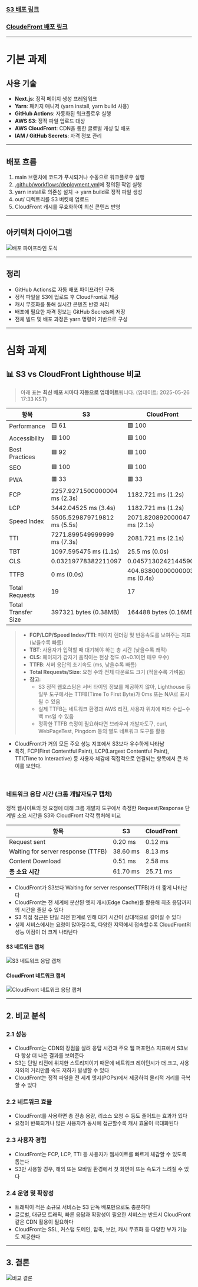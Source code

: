 ### [S3 배포 링크](http://soominss-buket.s3-website.ap-northeast-2.amazonaws.com/)

### [CloudeFront 배포 링크](https://d3jxcj7xvwc1i5.cloudfront.net)

---

# 기본 과제

## 사용 기술

- **Next.js**: 정적 페이지 생성 프레임워크
- **Yarn**: 패키지 매니저 (yarn install, yarn build 사용)
- **GitHub Actions**: 자동화된 워크플로우 실행
- **AWS S3**: 정적 파일 업로드 대상
- **AWS CloudFront**: CDN을 통한 글로벌 캐싱 및 배포
- **IAM / GitHub Secrets**: 자격 정보 관리

---

## 배포 흐름

1. main 브랜치에 코드가 푸시되거나 수동으로 워크플로우 실행
2. [.github/workflows/deployment.yml](./.github/workflows/deployment.yml)에 정의된 작업 실행
3. yarn install로 의존성 설치 → yarn build로 정적 파일 생성
4. out/ 디렉토리를 S3 버킷에 업로드
5. CloudFront 캐시를 무효화하여 최신 콘텐츠 반영

---

## 아키텍처 다이어그램

![배포 파이프라인 도식](./assets/deploy_pipeline.png)

---

## 정리

- GitHub Actions로 자동 배포 파이프라인 구축
- 정적 파일을 S3에 업로드 후 CloudFront로 제공
- 캐시 무효화를 통해 실시간 콘텐츠 반영 처리
- 배포에 필요한 자격 정보는 GitHub Secrets에 저장
- 전체 빌드 및 배포 과정은 yarn 명령어 기반으로 구성

---

# 심화 과제

<!-- 측정표 -->
## 📊 S3 vs CloudFront Lighthouse 비교
> 아래 표는 **최신 배포 시마다 자동으로 업데이트**됩니다.
> (업데이트: 2025-05-26 17:33 KST)

| 항목 | S3 | CloudFront |
|------|------------------|--------------------|
| Performance | 🟨 61 | 🟩 100 |
| Accessibility | 🟩 100 | 🟩 100 |
| Best Practices | 🟩 92 | 🟩 100 |
| SEO | 🟩 100 | 🟩 100 |
| PWA | 🟥 33 | 🟥 33 |
| FCP | 2257.9271500000004 ms (2.3s) | 1182.721 ms (1.2s) |
| LCP | 3442.04525 ms (3.4s) | 1182.721 ms (1.2s) |
| Speed Index | 5505.529879719812 ms (5.5s) | 2071.820892000047 ms (2.1s) |
| TTI | 7271.899549999999 ms (7.3s) | 2081.721 ms (2.1s) |
| TBT | 1097.595475 ms (1.1s) | 25.5 ms (0.0s) |
| CLS | 0.03219778382211097 | 0.04571302421445905 |
| TTFB | 0 ms (0.0s) | 404.63800000000003 ms (0.4s) |
| Total Requests | 19 | 17 |
| Total Transfer Size | 397321 bytes (0.38MB) | 164488 bytes (0.16MB) |
<!-- end -->

> - **FCP/LCP/Speed Index/TTI**: 페이지 렌더링 및 반응속도를 보여주는 지표 (낮을수록 빠름)
> - **TBT**: 사용자가 입력할 때 대기해야 하는 총 시간 (낮을수록 쾌적)
> - **CLS**: 페이지가 갑자기 움직이는 현상 정도 (0~0.1이면 매우 우수)
> - **TTFB**: 서버 응답의 초기속도 (ms, 낮을수록 빠름)
> - **Total Requests/Size**: 요청 수와 전체 다운로드 크기 (적을수록 가벼움)
> - **참고:**
>   - S3 정적 웹호스팅은 서버 타이밍 정보를 제공하지 않아, Lighthouse 등 일부 도구에서는 TTFB(Time To First Byte)가 0ms 또는 N/A로 표시될 수 있음
>   - 실제 TTFB는 네트워크 환경과 AWS 리전, 사용자 위치에 따라 수십~수백 ms일 수 있음
>   - 정확한 TTFB 측정이 필요하다면 브라우저 개발자도구, curl, WebPageTest, Pingdom 등의 별도 네트워크 도구를 활용

- CloudFront가 거의 모든 주요 성능 지표에서 S3보다 우수하게 나타남
- 특히, FCP(First Contentful Paint), LCP(Largest Contentful Paint), TTI(Time to Interactive) 등 사용자 체감에 직접적으로 연결되는 항목에서 큰 차이를 보인다.

<br/>

### 네트워크 응답 시간 (크롬 개발자도구 캡처)

정적 웹사이트의 첫 요청에 대해 크롬 개발자 도구에서 측정한 Request/Response 단계별 소요 시간을 S3와 CloudFront 각각 캡처해 비교

| 항목                      | S3        | CloudFront |
|--------------------------|-----------|------------|
| Request sent             | 0.20 ms   | 0.12 ms    |
| Waiting for server response (TTFB) | 38.60 ms | 8.13 ms |
| Content Download         | 0.51 ms   | 2.58 ms    |
| **총 소요 시간**         | 61.70 ms  | 25.71 ms   |

- CloudFront가 S3보다 Waiting for server response(TTFB)가 더 짧게 나타난다
- CloudFront는 전 세계에 분산된 엣지 캐시(Edge Cache)를 활용해 최초 응답까지의 시간을 줄일 수 있다
- S3 직접 접근은 단일 리전 한계로 인해 대기 시간이 상대적으로 길어질 수 있다
- 실제 서비스에서는 요청이 많아질수록, 다양한 지역에서 접속할수록 CloudFront의 성능 이점이 더 크게 나타난다

#### S3 네트워크 캡처

![S3 네트워크 응답 캡처](./assets/S3_network.png)

#### CloudFront 네트워크 캡처

![CloudFront 네트워크 응답 캡처](./assets/CloudFront_network.png)

---

## 2. 비교 분석

### 2.1 성능

- CloudFront는 CDN의 장점을 살려 응답 시간과 주요 웹 퍼포먼스 지표에서 S3보다 항상 더 나은 결과를 보여준다
- S3는 단일 리전에 위치한 스토리지이기 때문에 네트워크 레이턴시가 더 크고, 사용자와의 거리만큼 속도 저하가 발생할 수 있다
- CloudFront는 정적 파일을 전 세계 엣지(POPs)에서 제공하여 물리적 거리를 극복할 수 있다

### 2.2 네트워크 효율

- CloudFront를 사용하면 총 전송 용량, 리소스 요청 수 등도 줄어드는 효과가 있다
- 요청이 반복되거나 많은 사용자가 동시에 접근할수록 캐시 효율이 극대화된다

### 2.3 사용자 경험

- CloudFront는 FCP, LCP, TTI 등 사용자가 웹사이트를 빠르게 체감할 수 있도록 돕는다
- S3만 사용할 경우, 해외 또는 모바일 환경에서 첫 화면이 뜨는 속도가 느려질 수 있다

### 2.4 운영 및 확장성

- 트래픽이 적은 소규모 서비스는 S3 단독 배포만으로도 충분하다
- 글로벌, 대규모 트래픽, 빠른 응답과 확장성이 필요한 서비스는 반드시 CloudFront 같은 CDN 활용이 필요하다
- CloudFront는 SSL, 커스텀 도메인, 압축, 보안, 캐시 무효화 등 다양한 부가 기능도 제공한다

---

## 3. 결론

![비교 결론](./assets/comparison.drawio.png)





